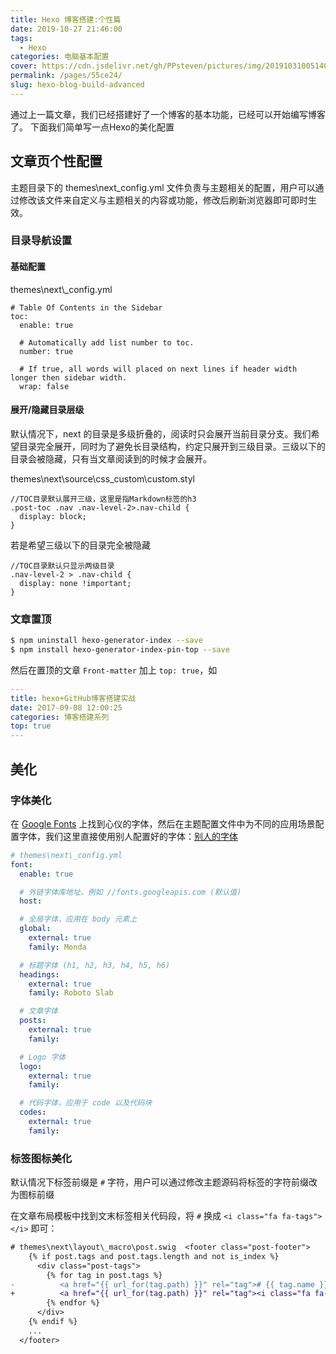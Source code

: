 ```yaml
---
title: Hexo 博客搭建:个性篇
date: 2019-10-27 21:46:00
tags: 
  - Hexo
categories: 电脑基本配置
cover: https://cdn.jsdelivr.net/gh/PPsteven/pictures/img/20191031005140.png
permalink: /pages/55ce24/
slug: hexo-blog-build-advanced
---
```


通过上一篇文章，我们已经搭建好了一个博客的基本功能，已经可以开始编写博客了。
下面我们简单写一点Hexo的美化配置

<!--more-->

## 文章页个性配置

主题目录下的 themes\next\_config.yml 文件负责与主题相关的配置，用户可以通过修改该文件来自定义与主题相关的内容或功能，修改后刷新浏览器即可即时生效。

### 目录导航设置

#### 基础配置

themes\next\\_config.yml

```
# Table Of Contents in the Sidebar
toc:
  enable: true

  # Automatically add list number to toc.
  number: true

  # If true, all words will placed on next lines if header width longer then sidebar width.
  wrap: false
```

#### 展开/隐藏目录层级

默认情况下，next 的目录是多级折叠的，阅读时只会展开当前目录分支。我们希望目录完全展开，同时为了避免长目录结构，约定只展开到三级目录。三级以下的目录会被隐藏，只有当文章阅读到的时候才会展开。

themes\next\source\css\_custom\custom.styl

```
//TOC目录默认展开三级，这里是指Markdown标签的h3
.post-toc .nav .nav-level-2>.nav-child {
  display: block;
}
```

若是希望三级以下的目录完全被隐藏

```
//TOC目录默认只显示两级目录
.nav-level-2 > .nav-child {
  display: none !important;
}
```

### 文章置顶

```bash
$ npm uninstall hexo-generator-index --save
$ npm install hexo-generator-index-pin-top --save
```

然后在置顶的文章 `Front-matter`  加上 `top: true`，如

```yaml
---
title: hexo+GitHub博客搭建实战
date: 2017-09-08 12:00:25
categories: 博客搭建系列
top: true
---
```

## 美化

### 字体美化

在 [Google Fonts](https://www.google.com/fonts) 上找到心仪的字体，然后在主题配置文件中为不同的应用场景配置字体，我们这里直接使用别人配置好的字体：[别人的字体](http://yearito.cn/posts/hexo-theme-beautify.html#more)

```yaml
# themes\next\_config.yml
font:
  enable: true

  # 外链字体库地址，例如 //fonts.googleapis.com (默认值)
  host:

  # 全局字体，应用在 body 元素上
  global:
    external: true
    family: Monda

  # 标题字体 (h1, h2, h3, h4, h5, h6)
  headings:
    external: true
    family: Roboto Slab

  # 文章字体
  posts:
    external: true
    family:

  # Logo 字体
  logo:
    external: true
    family:

  # 代码字体，应用于 code 以及代码块
  codes:
    external: true
    family:
```



### 标签图标美化

默认情况下标签前缀是 `#` 字符，用户可以通过修改主题源码将标签的字符前缀改为图标前缀

在文章布局模板中找到文末标签相关代码段，将 `#` 换成 `<i class="fa fa-tags"></i>` 即可：

```diff
# themes\next\layout\_macro\post.swig  <footer class="post-footer">
    {% if post.tags and post.tags.length and not is_index %}
      <div class="post-tags">
        {% for tag in post.tags %}
-          <a href="{{ url_for(tag.path) }}" rel="tag"># {{ tag.name }}</a>
+          <a href="{{ url_for(tag.path) }}" rel="tag"><i class="fa fa-tags"></i> {{ tag.name }}</a>
        {% endfor %}
      </div>
    {% endif %}
    ...
  </footer>
```